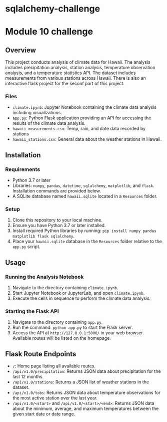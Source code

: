 # sqlalchemy-challenge

# Module 10 challenge

## Overview
This project conducts analysis of climate data for Hawaii. The analysis includes precipitation analysis, station analysis, temperature observation analysis, and a temperature statistics API. The dataset includes measurements from various stations across Hawaii. There is also an interactive flask project for the seconf part of this project.

### Files
- `climate.ipynb`: Jupyter Notebook containing the climate data analysis including visualizations.
- `app.py`: Python Flask application providing an API for accessing the results of the climate data analysis.
- `hawaii_measurements.csv`: Temp, rain, and date data recorded by stations
- `hawaii_stations.csv`: General data about the weather stations in Hawaii. 

## Installation

### Requirements
- Python 3.7 or later
- Libraries: `numpy`, `pandas`, `datetime`, `sqlalchemy`, `matplotlib`, and `flask`. Installation commands are provided below.
- A SQLite database named `hawaii.sqlite` located in a `Resources` folder.

### Setup
1. Clone this repository to your local machine.
2. Ensure you have Python 3.7 or later installed.
3. Install required Python libraries by running: `pip install numpy pandas matplotlib flask sqlalchemy`.
4. Place your `hawaii.sqlite` database in the `Resources` folder relative to the `app.py` script.

## Usage

### Running the Analysis Notebook
1. Navigate to the directory containing `climate.ipynb`.
2. Start Jupyter Notebook or JupyterLab, and open `climate.ipynb`.
3. Execute the cells in sequence to perform the climate data analysis.

### Starting the Flask API
1. Navigate to the directory containing `app.py`.
2. Run the command: `python app.py` to start the Flask server.
3. Access the API at `http://127.0.0.1:5000/` in your web browser. Available routes will be listed on the homepage.

## Flask Route Endpoints
- `/`: Home page listing all available routes.
- `/api/v1.0/precipitation`: Returns JSON data about precipitation for the last 12 months.
- `/api/v1.0/stations`: Returns a JSON list of weather stations in the dataset.
- `/api/v1.0/tobs`: Returns JSON data about temperature observations for the most active station over the last year.
- `/api/v1.0/<start>` and `/api/v1.0/<start>/<end>`: Returns JSON data about the minimum, average, and maximum temperatures between the given start date or date range.
